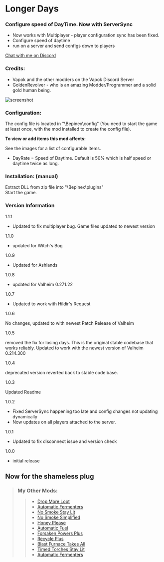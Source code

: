 
# Longer Days

### Configure speed of DayTime.  Now with ServerSync

- Now works with Multiplayer - player configuration sync has been fixed.
- Configure speed of daytime
- run on a server and send configs down to players

[Chat with me on Discord](https://discord.gg/PQMXbUS6FH)




### Credits:

- Vapok and the other modders on the Vapok Discord Server 
- GoldenRevolver - who is an amazing Modder/Programmer and a solid gold human being.  




![screenshot](https://i.ibb.co/sggcwcq/ldmenu.png)


### Configuration:

The config file is located in "<GameDirectory>\Bepinex\config" (You need to start the game at least once, with the mod installed to create the config file).

<b>To view or add items this mod affects:  </b>

See the images for a list of configurable items.

- DayRate = Speed of Daytime.  Default is 50% which is half speed or daytime twice as long.


### Installation: (manual)  


Extract DLL from zip file into "<GameDirectory>\Bepinex\plugins"  
Start the game.

### Version Information

1.1.1

- Updated to fix multiplayer bug.  Game files updated to newest version

1.1.0

- updated for Witch's Bog


1.0.9

- Updated for Ashlands


1.0.8

- updated for Valheim 0.271.22

1.0.7

- Updated to work with Hildir's Request


1.0.6

No changes, updated to with newest Patch Release of Valheim


1.0.5

removed the fix for losing days.  This is the original stable codebase that works reliably.
Updated to work with the newest version of Valheim 0.214.300


1.0.4

deprecated version reverted back to stable code base.


1.0.3

Updated Readme

1.0.2

- Fixed ServerSync happening too late and config changes not updating dynamically
- Now updates on all players attached to the server.



1.0.1

- Updated to fix disconnect issue and version check


1.0.0


- initial release
##	Now for the shameless plug

> ### My Other Mods:
>>* [Drop More Loot](https://valheim.thunderstore.io/package/TastyChickenLegs/DropMoreLoot/)
>>* [Automatic Fermenters](https://valheim.thunderstore.io/package/TastyChickenLegs/AutomaticFermenters/)
>>* [No Smoke Stay Lit](https://valheim.thunderstore.io/package/TastyChickenLeg/NoSmokeStayLit/)
>>* [No Smoke Simplified](https://valheim.thunderstore.io/package/TastyChickenLegs/NoSmokeSimplified/)
>>* [Honey Please](https://valheim.thunderstore.io/package/TastyChickenLegs/HoneyPlease/)
>>* [Automatic Fuel](https://valheim.thunderstore.io/package/TastyChickenLeg/AutomaticFuel/)
>>* [Forsaken Powers Plus](https://valheim.thunderstore.io/package/TastyChickenLeg/ForsakenPowersPlus/)
>>* [Recycle Plus](https://valheim.thunderstore.io/package/TastyChickenLeg/RecyclePlus/)
>>* [Blast Furnace Takes All](https://valheim.thunderstore.io/package/TastyChickenLeg/BlastFurnaceTakesAll/)
>>* [Timed Torches Stay Lit](https://valheim.thunderstore.io/package/TastyChickenLeg/TimedTorchesStayLit/)
>>* [Automatic Fermenters](https://valheim.thunderstore.io/package/TastyChickenLegs/AutomaticFermenters/)
